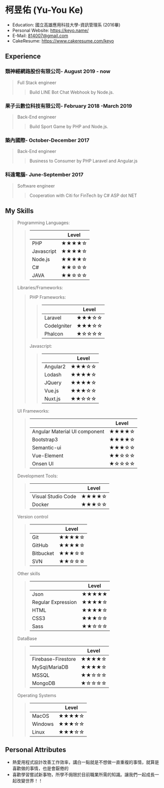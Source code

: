

# 柯昱佑 (Yu-You Ke)

 - Education: 國立高雄應用科技大學-資訊管理系 (2016畢)
 - Personal Website: https://keyo.name/
 - E-Mail: 814007@gmail.com
 - CakeResume: https://www.cakeresume.com/keyo
 
## Experience
### 類神經網路股份有限公司- August 2019 - now
>Full Stack engineer
>>Build LINE Bot Chat Webhook by Node.js.

### 果子云數位科技有限公司- February 2018 -March 2019
>Back-End engineer
>>Build Sport Game by PHP and Node.js.

### 築內國際- October-December 2017
>Back-End engineer
>>Business to Consumer by PHP Laravel and Angular.js 

### 科遠電腦- June-September 2017
>Software engineer
>>Cooperation with Citi for FinTech by C# ASP dot NET

## My Skills

> Programming Languages:
>>||Level|
>>|--|--|
>>| PHP | ★★★★☆ |
>>| Javascript | ★★★★☆ |
>>| Node.js | ★★★★☆ |
>>| C# | ★★☆☆☆ |
>>| JAVA | ★★☆☆☆ |
> Libraries/Frameworks:
>> PHP Frameworks:
>>>||Level|
>>>|--|--|
>>>| Laravel | ★★★☆☆ |
>>>| CodeIgniter | ★★★☆☆ |
>>>| Phalcon | ★☆☆☆☆ |
>> Javascript:
>>>||Level|
>>>|--|--|
>>>| Angular2 | ★★★☆☆ |
>>>| Lodash | ★★★★☆ |
>>>| JQuery | ★★★★☆ |
>>>| Vue.js | ★★★☆☆ |
>>>| Nuxt.js | ★★☆☆☆ |
> UI Frameworks:
>>||Level|
>>|--|--|
>>| Angular Material UI component | ★★★★☆ |
>>| Bootstrap3 | ★★★★☆ |
>>| Semantic-ui | ★★★☆☆ |
>>| Vue-Element | ★★☆☆☆ |
>>| Onsen UI | ★☆☆☆☆ |
> Development Tools:
>>||Level|
>>|--|--|
>>|Visual Studio Code|★★★★☆ |
>>| Docker | ★★★☆☆ |
> Version control
>>||Level|
>>|------|------|
>>|Git|★★★★☆ |
>>|GitHub|★★★★☆ |
>>|Bitbucket|★★★☆☆ |
>>|SVN|★★☆☆☆ |
> Other skills
>>||Level|
>>|--|--|
>>|Json|★★★★★|
>>|Regular Expression|★★★★☆|
>>|HTML|★★★★☆ |
>>|CSS3|★★★☆☆|
>>|Sass|★★☆☆☆ |
> DataBase
>>||Level|
>>|--|--|
>>|Firebase-Firestore|★★★★☆|
>>|MySql/MariaDB|★★★★☆|
>>|MSSQL|★★☆☆☆ |
>>|MongoDB|★☆☆☆☆|
> Operating Systems
>>||Level|
>>|--|--|
>>|MacOS|★★★★☆|
>>|Windows|★★★☆☆|
>>|Linux|★★★☆☆ |



## Personal Attributes 

 - 熱愛用程式設計改善工作效率，講白一點就是不想做一直重複的事情，就算是喜歡做的事情，也是會厭倦的
 - 喜歡學習嘗試新事物，所學不侷限於目前職業所需的知識。讓我們一起成長一起改變世界！！
